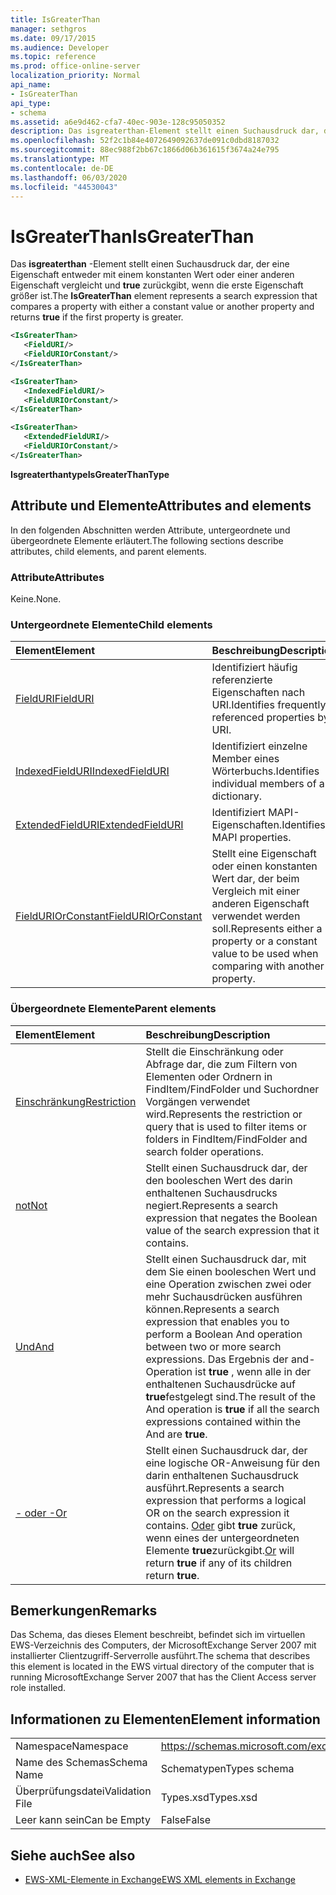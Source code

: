 ```yaml
---
title: IsGreaterThan
manager: sethgros
ms.date: 09/17/2015
ms.audience: Developer
ms.topic: reference
ms.prod: office-online-server
localization_priority: Normal
api_name:
- IsGreaterThan
api_type:
- schema
ms.assetid: a6e9d462-cfa7-40ec-903e-128c95050352
description: Das isgreaterthan-Element stellt einen Suchausdruck dar, der eine Eigenschaft entweder mit einem konstanten Wert oder einer anderen Eigenschaft vergleicht und true zurückgibt, wenn die erste Eigenschaft größer ist.
ms.openlocfilehash: 52f2c1b84e4072649092637de091c0dbd8187032
ms.sourcegitcommit: 88ec988f2bb67c1866d06b361615f3674a24e795
ms.translationtype: MT
ms.contentlocale: de-DE
ms.lasthandoff: 06/03/2020
ms.locfileid: "44530043"
---
```

# <a name="isgreaterthan"></a><span data-ttu-id="96d0d-103">IsGreaterThan</span><span class="sxs-lookup"><span data-stu-id="96d0d-103">IsGreaterThan</span></span>

<span data-ttu-id="96d0d-104">Das **isgreaterthan** -Element stellt einen Suchausdruck dar, der eine Eigenschaft entweder mit einem konstanten Wert oder einer anderen Eigenschaft vergleicht und **true** zurückgibt, wenn die erste Eigenschaft größer ist.</span><span class="sxs-lookup"><span data-stu-id="96d0d-104">The **IsGreaterThan** element represents a search expression that compares a property with either a constant value or another property and returns **true** if the first property is greater.</span></span> 
  
```xml
<IsGreaterThan>
   <FieldURI/>
   <FieldURIOrConstant/>
</IsGreaterThan>
```

```xml
<IsGreaterThan>
   <IndexedFieldURI/> 
   <FieldURIOrConstant/>
</IsGreaterThan>
```

```xml
<IsGreaterThan>
   <ExtendedFieldURI/>
   <FieldURIOrConstant/>
</IsGreaterThan>
```

<span data-ttu-id="96d0d-105">**Isgreaterthantype**</span><span class="sxs-lookup"><span data-stu-id="96d0d-105">**IsGreaterThanType**</span></span>

## <a name="attributes-and-elements"></a><span data-ttu-id="96d0d-106">Attribute und Elemente</span><span class="sxs-lookup"><span data-stu-id="96d0d-106">Attributes and elements</span></span>

<span data-ttu-id="96d0d-107">In den folgenden Abschnitten werden Attribute, untergeordnete und übergeordnete Elemente erläutert.</span><span class="sxs-lookup"><span data-stu-id="96d0d-107">The following sections describe attributes, child elements, and parent elements.</span></span>
  
### <a name="attributes"></a><span data-ttu-id="96d0d-108">Attribute</span><span class="sxs-lookup"><span data-stu-id="96d0d-108">Attributes</span></span>

<span data-ttu-id="96d0d-109">Keine.</span><span class="sxs-lookup"><span data-stu-id="96d0d-109">None.</span></span>
  
### <a name="child-elements"></a><span data-ttu-id="96d0d-110">Untergeordnete Elemente</span><span class="sxs-lookup"><span data-stu-id="96d0d-110">Child elements</span></span>

|<span data-ttu-id="96d0d-111">**Element**</span><span class="sxs-lookup"><span data-stu-id="96d0d-111">**Element**</span></span>|<span data-ttu-id="96d0d-112">**Beschreibung**</span><span class="sxs-lookup"><span data-stu-id="96d0d-112">**Description**</span></span>|
|:-----|:-----|
|[<span data-ttu-id="96d0d-113">FieldURI</span><span class="sxs-lookup"><span data-stu-id="96d0d-113">FieldURI</span></span>](fielduri.md) <br/> |<span data-ttu-id="96d0d-114">Identifiziert häufig referenzierte Eigenschaften nach URI.</span><span class="sxs-lookup"><span data-stu-id="96d0d-114">Identifies frequently referenced properties by URI.</span></span>  <br/> |
|[<span data-ttu-id="96d0d-115">IndexedFieldURI</span><span class="sxs-lookup"><span data-stu-id="96d0d-115">IndexedFieldURI</span></span>](indexedfielduri.md) <br/> |<span data-ttu-id="96d0d-116">Identifiziert einzelne Member eines Wörterbuchs.</span><span class="sxs-lookup"><span data-stu-id="96d0d-116">Identifies individual members of a dictionary.</span></span>  <br/> |
|[<span data-ttu-id="96d0d-117">ExtendedFieldURI</span><span class="sxs-lookup"><span data-stu-id="96d0d-117">ExtendedFieldURI</span></span>](extendedfielduri.md) <br/> |<span data-ttu-id="96d0d-118">Identifiziert MAPI-Eigenschaften.</span><span class="sxs-lookup"><span data-stu-id="96d0d-118">Identifies MAPI properties.</span></span>  <br/> |
|[<span data-ttu-id="96d0d-119">FieldURIOrConstant</span><span class="sxs-lookup"><span data-stu-id="96d0d-119">FieldURIOrConstant</span></span>](fielduriorconstant.md) <br/> |<span data-ttu-id="96d0d-120">Stellt eine Eigenschaft oder einen konstanten Wert dar, der beim Vergleich mit einer anderen Eigenschaft verwendet werden soll.</span><span class="sxs-lookup"><span data-stu-id="96d0d-120">Represents either a property or a constant value to be used when comparing with another property.</span></span>  <br/> |
   
### <a name="parent-elements"></a><span data-ttu-id="96d0d-121">Übergeordnete Elemente</span><span class="sxs-lookup"><span data-stu-id="96d0d-121">Parent elements</span></span>

|<span data-ttu-id="96d0d-122">**Element**</span><span class="sxs-lookup"><span data-stu-id="96d0d-122">**Element**</span></span>|<span data-ttu-id="96d0d-123">**Beschreibung**</span><span class="sxs-lookup"><span data-stu-id="96d0d-123">**Description**</span></span>|
|:-----|:-----|
|[<span data-ttu-id="96d0d-124">Einschränkung</span><span class="sxs-lookup"><span data-stu-id="96d0d-124">Restriction</span></span>](restriction.md) <br/> |<span data-ttu-id="96d0d-125">Stellt die Einschränkung oder Abfrage dar, die zum Filtern von Elementen oder Ordnern in FindItem/FindFolder und Suchordner Vorgängen verwendet wird.</span><span class="sxs-lookup"><span data-stu-id="96d0d-125">Represents the restriction or query that is used to filter items or folders in FindItem/FindFolder and search folder operations.</span></span>  <br/> |
|[<span data-ttu-id="96d0d-126">not</span><span class="sxs-lookup"><span data-stu-id="96d0d-126">Not</span></span>](not.md) <br/> |<span data-ttu-id="96d0d-127">Stellt einen Suchausdruck dar, der den booleschen Wert des darin enthaltenen Suchausdrucks negiert.</span><span class="sxs-lookup"><span data-stu-id="96d0d-127">Represents a search expression that negates the Boolean value of the search expression that it contains.</span></span>  <br/> |
|[<span data-ttu-id="96d0d-128">Und</span><span class="sxs-lookup"><span data-stu-id="96d0d-128">And</span></span>](and.md) <br/> |<span data-ttu-id="96d0d-129">Stellt einen Suchausdruck dar, mit dem Sie einen booleschen Wert und eine Operation zwischen zwei oder mehr Suchausdrücken ausführen können.</span><span class="sxs-lookup"><span data-stu-id="96d0d-129">Represents a search expression that enables you to perform a Boolean And operation between two or more search expressions.</span></span> <span data-ttu-id="96d0d-130">Das Ergebnis der and-Operation ist **true** , wenn alle in der enthaltenen Suchausdrücke auf **true**festgelegt sind.</span><span class="sxs-lookup"><span data-stu-id="96d0d-130">The result of the And operation is **true** if all the search expressions contained within the And are **true**.</span></span>  <br/> |
|[<span data-ttu-id="96d0d-131">- oder -</span><span class="sxs-lookup"><span data-stu-id="96d0d-131">Or</span></span>](or.md) <br/> |<span data-ttu-id="96d0d-132">Stellt einen Suchausdruck dar, der eine logische OR-Anweisung für den darin enthaltenen Suchausdruck ausführt.</span><span class="sxs-lookup"><span data-stu-id="96d0d-132">Represents a search expression that performs a logical OR on the search expression it contains.</span></span> <span data-ttu-id="96d0d-133">[Oder](or.md) gibt **true** zurück, wenn eines der untergeordneten Elemente **true**zurückgibt.</span><span class="sxs-lookup"><span data-stu-id="96d0d-133">[Or](or.md) will return **true** if any of its children return **true**.</span></span>  <br/> |
   
## <a name="remarks"></a><span data-ttu-id="96d0d-134">Bemerkungen</span><span class="sxs-lookup"><span data-stu-id="96d0d-134">Remarks</span></span>

<span data-ttu-id="96d0d-135">Das Schema, das dieses Element beschreibt, befindet sich im virtuellen EWS-Verzeichnis des Computers, der MicrosoftExchange Server 2007 mit installierter Clientzugriff-Serverrolle ausführt.</span><span class="sxs-lookup"><span data-stu-id="96d0d-135">The schema that describes this element is located in the EWS virtual directory of the computer that is running MicrosoftExchange Server 2007 that has the Client Access server role installed.</span></span>
  
## <a name="element-information"></a><span data-ttu-id="96d0d-136">Informationen zu Elementen</span><span class="sxs-lookup"><span data-stu-id="96d0d-136">Element information</span></span>

|||
|:-----|:-----|
|<span data-ttu-id="96d0d-137">Namespace</span><span class="sxs-lookup"><span data-stu-id="96d0d-137">Namespace</span></span>  <br/> |https://schemas.microsoft.com/exchange/services/2006/types  <br/> |
|<span data-ttu-id="96d0d-138">Name des Schemas</span><span class="sxs-lookup"><span data-stu-id="96d0d-138">Schema Name</span></span>  <br/> |<span data-ttu-id="96d0d-139">Schematypen</span><span class="sxs-lookup"><span data-stu-id="96d0d-139">Types schema</span></span>  <br/> |
|<span data-ttu-id="96d0d-140">Überprüfungsdatei</span><span class="sxs-lookup"><span data-stu-id="96d0d-140">Validation File</span></span>  <br/> |<span data-ttu-id="96d0d-141">Types.xsd</span><span class="sxs-lookup"><span data-stu-id="96d0d-141">Types.xsd</span></span>  <br/> |
|<span data-ttu-id="96d0d-142">Leer kann sein</span><span class="sxs-lookup"><span data-stu-id="96d0d-142">Can be Empty</span></span>  <br/> |<span data-ttu-id="96d0d-143">False</span><span class="sxs-lookup"><span data-stu-id="96d0d-143">False</span></span>  <br/> |
   
## <a name="see-also"></a><span data-ttu-id="96d0d-144">Siehe auch</span><span class="sxs-lookup"><span data-stu-id="96d0d-144">See also</span></span>

- [<span data-ttu-id="96d0d-145">EWS-XML-Elemente in Exchange</span><span class="sxs-lookup"><span data-stu-id="96d0d-145">EWS XML elements in Exchange</span></span>](ews-xml-elements-in-exchange.md)

